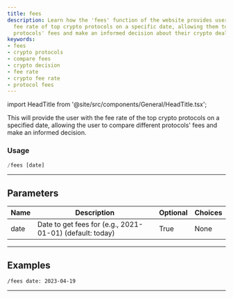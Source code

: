 ```yaml
---
title: fees
description: Learn how the 'fees' function of the website provides users with the
  fee rate of top crypto protocols on a specific date, allowing them to compare different
  protocols' fees and make an informed decision about their crypto dealings.
keywords:
- fees
- crypto protocols
- compare fees
- crypto decision
- fee rate
- crypto fee rate
- protocol fees
---
```


import HeadTitle from '@site/src/components/General/HeadTitle.tsx';

<HeadTitle title="fees - Crypto - Telegram - Reference | OpenBB Bot Docs" />

This will provide the user with the fee rate of the top crypto protocols on a specified date, allowing the user to compare different protocols' fees and make an informed decision.

### Usage

```python wordwrap
/fees [date]
```

---

## Parameters

| Name | Description | Optional | Choices |
| ---- | ----------- | -------- | ------- |
| date | Date to get fees for (e.g., 2021-01-01) (default: today) | True | None |


---

## Examples

```
/fees date: 2023-04-19
```

---
